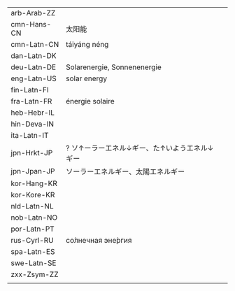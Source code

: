 | | | |
|-|-|-|
| arb-Arab-ZZ |  |  |
| cmn-Hans-CN | 太阳能 |  |
| cmn-Latn-CN | táiyáng néng |  |
| dan-Latn-DK |  |  |
| deu-Latn-DE | Solarenergie, Sonnenenergie |  |
| eng-Latn-US | solar energy |  |
| fin-Latn-FI |  |  |
| fra-Latn-FR | énergie solaire |  |
| heb-Hebr-IL |  |  |
| hin-Deva-IN |  |  |
| ita-Latn-IT |  |  |
| jpn-Hrkt-JP | ? ソ↑ーラーエネル↓ギー、た↑いようエネル↓ギー |  |
| jpn-Jpan-JP | ソーラーエネルギー、太陽エネルギー |  |
| kor-Hang-KR |  |  |
| kor-Kore-KR |  |  |
| nld-Latn-NL |  |  |
| nob-Latn-NO |  |  |
| por-Latn-PT |  |  |
| rus-Cyrl-RU | со́лнечная эне́ргия |  |
| spa-Latn-ES |  |  |
| swe-Latn-SE |  |  |
| zxx-Zsym-ZZ |  |  |
|  |  |  |
